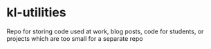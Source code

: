 kl-utilities
============

Repo for storing code used at work, blog posts, code for students, or projects which are too small for a separate repo
